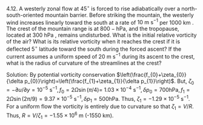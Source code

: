 4.12. A westerly zonal flow at $45^{\circ}$ is forced to rise adiabatically over a north-south-oriented mountain barrier. Before striking the mountain, the westerly wind increases linearly toward the south at a rate of $10 \mathrm{~m} \mathrm{~s}^{-1}$ per 1000 km . The crest of the mountain range is at $800-\mathrm{hPa}$, and the tropopause, located at 300 hPa , remains undisturbed. What is the initial relative vorticity of the air? What is its relative vorticity when it reaches the crest if it is deflected $5^{\circ}$ latitude toward the south during the forced ascent? If the current assumes a uniform speed of $20 \mathrm{~m} \mathrm{~s}^{-1}$ during its ascent to the crest, what is the radius of curvature of the streamlines at the crest?

Solution: By potential vorticity conservation $\left(\frac{f_{0}+\zeta_{0}}{\delta p_{0}}\right)=\left(\frac{f_{1}+\zeta_{1}}{\delta p_{1}}\right)$. But, $\zeta_{0}=-\partial u / \partial y=10^{-5} \mathrm{~s}^{-1}, f_{0}=2 \Omega \sin (\pi / 4)=$ $1.03 \times 10^{-4} \mathrm{~s}^{-1}, \delta p_{0}=700 \mathrm{hPa}, f_{1}=2 \Omega \sin (2 \pi / 9)=9.37 \times 10^{-5} \mathrm{~s}^{-1}, \delta p_{1}=500 \mathrm{hPa}$. Thus, $\zeta_{1}=-1.29 \times 10^{-5} \mathrm{~s}^{-1}$. For a uniform flow the vorticity is entirely due to curvature so that $\zeta_{1}=V / R$. Thus, $R=V / \zeta_{1}=-1.55 \times 10^{6} \mathrm{~m}$ (-1550 km).